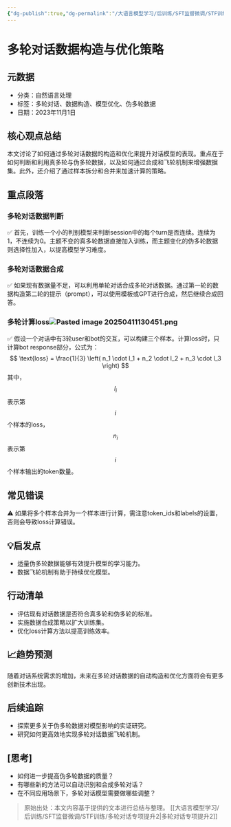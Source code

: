 ```yaml
---
{"dg-publish":true,"dg-permalink":"/大语言模型学习/后训练/SFT监督微调/STF训练/多轮对话专项提升","dg-home":false,"dg-description":"在此输入笔记的描述","dg-hide":false,"dg-hide-title":false,"dg-show-backlinks":true,"dg-show-local-graph":true,"dg-show-inline-title":true,"dg-pinned":false,"dg-passphrase":"在此输入访问密码","dg-enable-mathjax":false,"dg-enable-mermaid":false,"dg-enable-uml":false,"dg-note-icon":0,"dg-enable-dataview":false,"tags":["NLP"],"permalink":"/大语言模型学习/后训练/SFT监督微调/STF训练/多轮对话专项提升/","dgShowBacklinks":true,"dgShowLocalGraph":true,"dgShowInlineTitle":true,"dgPassFrontmatter":true,"noteIcon":0,"created":"2025-04-11T11:12:39.838+08:00","updated":"2025-04-11T13:05:41.380+08:00"}
---
```




# 多轮对话数据构造与优化策略

## 元数据
- 分类：自然语言处理
- 标签：多轮对话、数据构造、模型优化、伪多轮数据
- 日期：2023年11月1日


## 核心观点总结
本文讨论了如何通过多轮对话数据的构造和优化来提升对话模型的表现。重点在于如何判断和利用真多轮与伪多轮数据，以及如何通过合成和飞轮机制来增强数据集。此外，还介绍了通过样本拆分和合并来加速计算的策略。


## 重点段落

### 多轮对话数据判断
✅ 首先，训练一个小的判别模型来判断session中的每个turn是否连续。连续为1，不连续为0。主题不变的真多轮数据直接加入训练，而主题变化的伪多轮数据则选择性加入，以提高模型学习难度。


### 多轮对话数据合成
✅ 如果现有数据量不足，可以利用单轮对话合成多轮对话数据。通过第一轮的数据构造第二轮的提示（prompt），可以使用模板或GPT进行合成，然后继续合成回答。


### 多轮计算loss![Pasted image 20250411130451.png](/img/user/%E9%99%84%E4%BB%B6/Pasted%20image%2020250411130451.png)
✅ 假设一个对话中有3轮user和bot的交互，可以构建三个样本。计算loss时，只计算bot response部分，公式为：
$$
\text{loss} = \frac{1}{3} \left( n_1 \cdot l_1 + n_2 \cdot l_2 + n_3 \cdot l_3 \right)
$$
其中，$$l_i$$表示第$$i$$个样本的loss，$$n_i$$表示第$$i$$个样本输出的token数量。


## 常见错误
⚠️ 如果将多个样本合并为一个样本进行计算，需注意token_ids和labels的设置，否则会导致loss计算错误。


## 💡启发点
- 适量伪多轮数据能够有效提升模型的学习能力。
- 数据飞轮机制有助于持续优化模型。


## 行动清单
- 评估现有对话数据是否符合真多轮和伪多轮的标准。
- 实施数据合成策略以扩大训练集。
- 优化loss计算方法以提高训练效率。


## 📈趋势预测
随着对话系统需求的增加，未来在多轮对话数据的自动构造和优化方面将会有更多创新技术出现。


## 后续追踪
- 探索更多关于伪多轮数据对模型影响的实证研究。
- 研究如何更高效地实现多轮对话数据飞轮机制。


## [思考]
- 如何进一步提高伪多轮数据的质量？
- 有哪些新的方法可以自动识别和合成多轮对话？
- 在不同应用场景下，多轮对话模型需要做哪些调整？

> 原始出处：本文内容基于提供的文本进行总结与整理。
[[大语言模型学习/后训练/SFT监督微调/STF训练/多轮对话专项提升2\|多轮对话专项提升2]]
